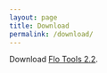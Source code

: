```yaml
---
layout: page
title: Download
permalink: /download/
---
```


<p>Download <a href="https://github.com/flotools/flotools/archive/master.zip" onclick="trackLink('Flo Tools 2.2', 'Download', 'https://github.com/flotools/flotools/archive/master.zip'); return false;">Flo Tools 2.2</a>.</p>
